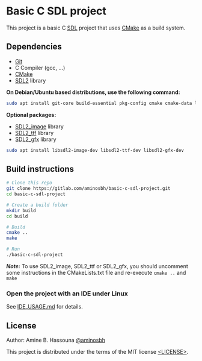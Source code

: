 # Basic C SDL project

This project is a basic C [SDL][] project that uses [CMake][] as a build system.

## Dependencies

- [Git][]
- C Compiler (gcc, ...)
- [CMake][]
- [SDL2][SDL] library

**On Debian/Ubuntu based distributions, use the following command:**

```sh
sudo apt install git-core build-essential pkg-config cmake cmake-data libsdl2-dev
```

**Optional packages:**

- [SDL2_image][] library
- [SDL2_ttf][] library
- [SDL2_gfx][] library

```sh
sudo apt install libsdl2-image-dev libsdl2-ttf-dev libsdl2-gfx-dev
```

## Build instructions

```sh
# Clone this repo
git clone https://gitlab.com/aminosbh/basic-c-sdl-project.git
cd basic-c-sdl-project

# Create a build folder
mkdir build
cd build

# Build
cmake ..
make

# Run
./basic-c-sdl-project
```

***Note:*** To use SDL2_image, SDL2_ttf or SDL2_gfx, you should uncomment
some instructions in the CMakeLists.txt file and re-execute `cmake ..` and `make`

### Open the project with an IDE under Linux

See [IDE_USAGE.md](IDE_USAGE.md) for details.

## License

Author: Amine B. Hassouna [@aminosbh](https://gitlab.com/aminosbh)

This project is distributed under the terms of the MIT license
[&lt;LICENSE&gt;](LICENSE).



[SDL]: https://www.libsdl.org
[CMake]: https://cmake.org
[Git]: https://git-scm.com
[SDL2_image]: https://www.libsdl.org/projects/SDL_image
[SDL2_ttf]: https://www.libsdl.org/projects/SDL_ttf
[SDL2_gfx]: http://www.ferzkopp.net/wordpress/2016/01/02/sdl_gfx-sdl2_gfx
